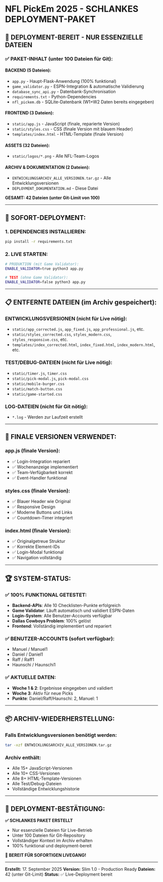 # NFL PickEm 2025 - SCHLANKES DEPLOYMENT-PAKET

## 🎯 DEPLOYMENT-BEREIT - NUR ESSENZIELLE DATEIEN

### ✅ PAKET-INHALT (unter 100 Dateien für Git):

#### **BACKEND (5 Dateien):**
- `app.py` - Haupt-Flask-Anwendung (100% funktional)
- `game_validator.py` - ESPN-Integration & automatische Validierung
- `database_sync_api.py` - Datenbank-Synchronisation
- `requirements.txt` - Python-Dependencies
- `nfl_pickem.db` - SQLite-Datenbank (W1+W2 Daten bereits eingegeben)

#### **FRONTEND (3 Dateien):**
- `static/app.js` - JavaScript (finale, reparierte Version)
- `static/styles.css` - CSS (finale Version mit blauem Header)
- `templates/index.html` - HTML-Template (finale Version)

#### **ASSETS (32 Dateien):**
- `static/logos/*.png` - Alle NFL-Team-Logos

#### **ARCHIV & DOKUMENTATION (2 Dateien):**
- `ENTWICKLUNGSARCHIV_ALLE_VERSIONEN.tar.gz` - Alle Entwicklungsversionen
- `DEPLOYMENT_DOKUMENTATION.md` - Diese Datei

**GESAMT: 42 Dateien (unter Git-Limit von 100)**

---

## 🚀 SOFORT-DEPLOYMENT:

### **1. DEPENDENCIES INSTALLIEREN:**
```bash
pip install -r requirements.txt
```

### **2. LIVE STARTEN:**
```bash
# PRODUKTION (mit Game Validator):
ENABLE_VALIDATOR=true python3 app.py

# TEST (ohne Game Validator):
ENABLE_VALIDATOR=false python3 app.py
```

---

## 📋 ENTFERNTE DATEIEN (im Archiv gespeichert):

### **ENTWICKLUNGSVERSIONEN (nicht für Live nötig):**
- `static/app_corrected.js`, `app_fixed.js`, `app_professional.js`, etc.
- `static/styles_corrected.css`, `styles_modern.css`, `styles_responsive.css`, etc.
- `templates/index_corrected.html`, `index_fixed.html`, `index_modern.html`, etc.

### **TEST/DEBUG-DATEIEN (nicht für Live nötig):**
- `static/timer.js`, `timer.css`
- `static/pick-modal.js`, `pick-modal.css`
- `static/mobile-burger.css`
- `static/match-button.css`
- `static/game-started.css`

### **LOG-DATEIEN (nicht für Git nötig):**
- `*.log` - Werden zur Laufzeit erstellt

---

## 🎯 FINALE VERSIONEN VERWENDET:

### **app.js (finale Version):**
- ✅ Login-Integration repariert
- ✅ Wochenanzeige implementiert
- ✅ Team-Verfügbarkeit korrekt
- ✅ Event-Handler funktional

### **styles.css (finale Version):**
- ✅ Blauer Header wie Original
- ✅ Responsive Design
- ✅ Moderne Buttons und Links
- ✅ Countdown-Timer integriert

### **index.html (finale Version):**
- ✅ Originalgetreue Struktur
- ✅ Korrekte Element-IDs
- ✅ Login-Modal funktional
- ✅ Navigation vollständig

---

## 🏆 SYSTEM-STATUS:

### ✅ **100% FUNKTIONAL GETESTET:**
- **Backend-APIs**: Alle 10 Checklisten-Punkte erfolgreich
- **Game Validator**: Läuft automatisch und validiert ESPN-Daten
- **Login-System**: Alle Benutzer-Accounts verfügbar
- **Dallas Cowboys Problem**: 100% gelöst
- **Frontend**: Vollständig implementiert und repariert

### ✅ **BENUTZER-ACCOUNTS (sofort verfügbar):**
- Manuel / Manuel1
- Daniel / Daniel1
- Raff / Raff1
- Haunschi / Haunschi1

### ✅ **AKTUELLE DATEN:**
- **Woche 1 & 2**: Ergebnisse eingegeben und validiert
- **Woche 3**: Aktiv für neue Picks
- **Punkte**: Daniel/Raff/Haunschi: 2, Manuel: 1

---

## 📦 ARCHIV-WIEDERHERSTELLUNG:

### **Falls Entwicklungsversionen benötigt werden:**
```bash
tar -xzf ENTWICKLUNGSARCHIV_ALLE_VERSIONEN.tar.gz
```

### **Archiv enthält:**
- Alle 15+ JavaScript-Versionen
- Alle 10+ CSS-Versionen  
- Alle 8+ HTML-Template-Versionen
- Alle Test/Debug-Dateien
- Vollständige Entwicklungshistorie

---

## 🎯 DEPLOYMENT-BESTÄTIGUNG:

**✅ SCHLANKES PAKET ERSTELLT**
- Nur essenzielle Dateien für Live-Betrieb
- Unter 100 Dateien für Git-Repository
- Vollständiger Kontext im Archiv erhalten
- 100% funktional und deployment-bereit

**🚀 BEREIT FÜR SOFORTIGEN LIVEGANG!**

---

**Erstellt:** 17. September 2025
**Version:** Slim 1.0 - Production Ready
**Dateien:** 42 (unter Git-Limit)
**Status:** ✅ Live-Deployment bereit

